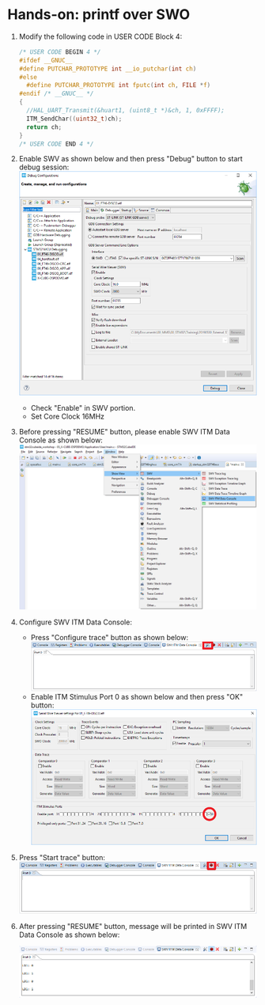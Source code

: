 # Hands-on: printf over SWO

1. Modify the following code in USER CODE Block 4:
   
   ```c
   /* USER CODE BEGIN 4 */
   #ifdef __GNUC__
   #define PUTCHAR_PROTOTYPE int __io_putchar(int ch)
   #else
     #define PUTCHAR_PROTOTYPE int fputc(int ch, FILE *f)
   #endif /* __GNUC__ */
   {
     //HAL_UART_Transmit(&huart1, (uint8_t *)&ch, 1, 0xFFFF);
     ITM_SendChar((uint32_t)ch);
     return ch;
   }
   /* USER CODE END 4 */
   ```
   
   
   
2. Enable SWV as shown below and then press "Debug" button to start debug session:  
   ![](../../docs/imgs/hands-on/04_071_enable_swv.png)          
   
   * Check "Enable" in SWV portion.
   * Set Core Clock 16MHz
   
   
   
2. Before pressing "RESUME" button, please enable SWV ITM Data Console as shown below:  
![](../../docs/imgs/hands-on/04_072_swv-itm-data-console.png)
   
   
   
4. Configure SWV ITM Data Console:

   * Press "Configure trace" button as shown below:  
     ![](../../docs/imgs/hands-on/04_073_swv-itm-data-console-config.png)
   * Enable ITM Stimulus Port 0 as shown below and then press "OK" button:  
     ![](../../docs/imgs/hands-on/04_074_swv-itm-data-console-config-2.png)
   
   
   
5. Press "Start trace" button: 
   ![](../../docs/imgs/hands-on/04_074_swv-itm-data-console-start-trace.png)
   
   
   
6. After pressing "RESUME" button, message will be printed in SWV ITM Data Console as shown below:

   ![](../../docs/imgs/hands-on/04_076_swv-itm-data-console-result.png)

